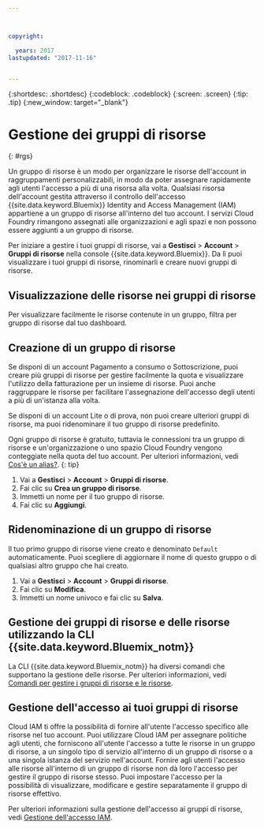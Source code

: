 ```yaml
---



copyright:

  years: 2017
lastupdated: "2017-11-16"


---
```


{:shortdesc: .shortdesc}
{:codeblock: .codeblock}
{:screen: .screen}
{:tip: .tip}
{:new_window: target="_blank"}

# Gestione dei gruppi di risorse
{: #rgs}

Un gruppo di risorse è un modo per organizzare le risorse dell'account in raggruppamenti personalizzabili, in modo da poter assegnare rapidamente agli utenti l'accesso a più di una risorsa alla volta. Qualsiasi risorsa dell'account gestita attraverso il controllo dell'accesso {{site.data.keyword.Bluemix}} Identity and Access Management (IAM) appartiene a un gruppo di risorse all'interno del tuo account. I servizi Cloud Foundry rimangono assegnati alle organizzazioni e agli spazi e non possono essere aggiunti a un gruppo di risorse.

Per iniziare a gestire i tuoi gruppi di risorse, vai a **Gestisci** &gt; **Account** &gt; **Gruppi di risorse** nella console {{site.data.keyword.Bluemix}}. Da lì puoi visualizzare i tuoi gruppi di risorse, rinominarli e creare nuovi gruppi di risorse.

## Visualizzazione delle risorse nei gruppi di risorse

Per visualizzare facilmente le risorse contenute in un gruppo, filtra per gruppo di risorse dal tuo dashboard.

## Creazione di un gruppo di risorse

Se disponi di un account Pagamento a consumo o Sottoscrizione, puoi creare più gruppi di risorse per gestire facilmente la quota e visualizzare l'utilizzo della fatturazione per un insieme di risorse. Puoi anche raggruppare le risorse per facilitare l'assegnazione dell'accesso degli utenti a più di un'istanza alla volta.

Se disponi di un account Lite o di prova, non puoi creare ulteriori gruppi di risorse, ma puoi ridenominare il tuo gruppo di risorse predefinito.

Ogni gruppo di risorse è gratuito, tuttavia le connessioni tra un gruppo di risorse e un'organizzazione o uno spazio Cloud Foundry vengono conteggiate nella quota del tuo account. Per ulteriori informazioni, vedi [Cos'è un alias?](/docs/manageapps/connecting_apps.html#what_is_alias).
{: tip}

1. Vai a **Gestisci** &gt; **Account** &gt; **Gruppi di risorse**.
2. Fai clic su **Crea un gruppo di risorse**.
3. Immetti un nome per il tuo gruppo di risorse.
4. Fai clic su **Aggiungi**.

## Ridenominazione di un gruppo di risorse

Il tuo primo gruppo di risorse viene creato e denominato `Default` automaticamente. Puoi scegliere di aggiornare il nome di questo gruppo o di qualsiasi altro gruppo che hai creato.

1. Vai a **Gestisci** &gt; **Account** &gt; **Gruppi di risorse**.
2. Fai clic su **Modifica**.
3. Immetti un nome univoco e fai clic su **Salva**.

## Gestione dei gruppi di risorse e delle risorse utilizzando la CLI {{site.data.keyword.Bluemix_notm}}

La CLI {{site.data.keyword.Bluemix_notm}} ha diversi comandi che supportano la gestione delle risorse. Per ulteriori informazioni, vedi [Comandi per gestire i gruppi di risorse e le risorse](/docs/cli/reference/bluemix_cli/bx_cli.html#commands-for-managing-resource-groups-and-resources).

## Gestione dell'accesso ai tuoi gruppi di risorse

Cloud IAM ti offre la possibilità di fornire all'utente l'accesso specifico alle risorse nel tuo account. Puoi utilizzare Cloud IAM per assegnare politiche agli utenti, che forniscono all'utente l'accesso a tutte le risorse in un gruppo di risorse, a un singolo tipo di servizio all'interno di un gruppo di risorse o a una singola istanza del servizio nell'account. Fornire agli utenti l'accesso alle risorse all'interno di un gruppo di risorse non dà loro l'accesso per gestire il gruppo di risorse stesso. Puoi impostare l'accesso per la possibilità di visualizzare, modificare e gestire separatamente il gruppo di risorse effettivo.

Per ulteriori informazioni sulla gestione dell'accesso ai gruppi di risorse, vedi [Gestione dell'accesso IAM](/docs/iam/mngiam.html#iammanidaccser).
